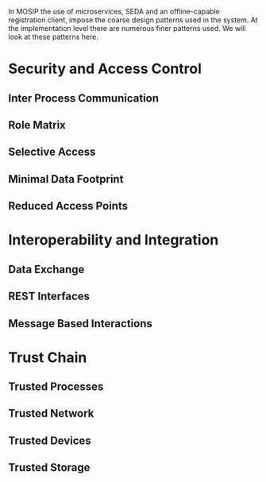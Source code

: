 In MOSIP the use of microservices, SEDA and an offline-capable registration client, impose the coarse design patterns used in the system. At the implementation level there are numerous finer patterns used. We will look at these patterns here.

# Security and Access Control

## Inter Process Communication

## Role Matrix

## Selective Access

## Minimal Data Footprint

## Reduced Access Points

# Interoperability and Integration

## Data Exchange

## REST Interfaces

## Message Based Interactions

# Trust Chain

## Trusted Processes

## Trusted Network

## Trusted Devices

## Trusted Storage

